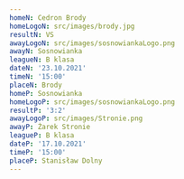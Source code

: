 ```yaml
---
homeN: Cedron Brody
homeLogoN: src/images/brody.jpg
resultN: VS
awayLogoN: src/images/sosnowiankaLogo.png
awayN: Sosnowianka
leagueN: B klasa
dateN: '23.10.2021'
timeN: '15:00'
placeN: Brody
homeP: Sosnowianka
homeLogoP: src/images/sosnowiankaLogo.png
resultP: '3:2'
awayLogoP: src/images/Stronie.png
awayP: Żarek Stronie
leagueP: B klasa
dateP: '17.10.2021'
timeP: '15:00'
placeP: Stanisław Dolny
---
```

